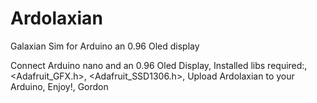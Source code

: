 # Ardolaxian
Galaxian Sim for Arduino an 0.96 Oled display

Connect Arduino nano and an 0.96 Oled Display,
Installed libs required:,
  <Adafruit_GFX.h>,
  <Adafruit_SSD1306.h>,
Upload Ardolaxian to your Arduino,
Enjoy!,
Gordon
